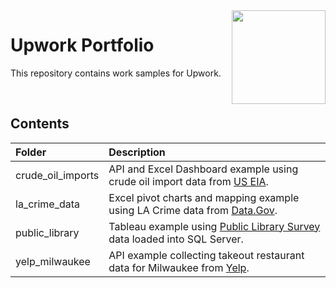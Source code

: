 <img align="right" height="150" src="https://user-images.githubusercontent.com/107127279/233161463-b4e5627d-1258-4050-80d2-d83a2abd50e7.png">

# Upwork Portfolio
This repository contains work samples for Upwork.

</br> 

## Contents

| Folder               | Description                                                                                                                                                                      |
| :------------------- | :------------------------------------------------------------------------------------------------------------------------------------------------------------------------------- |
| crude_oil_imports      | API and Excel Dashboard example using crude oil import data from [US EIA](https://www.eia.gov/opendata/documentation.php).                                           |
| la_crime_data       | Excel pivot charts and mapping example using LA Crime data from [Data.Gov](https://catalog.data.gov/dataset/crime-data-from-2020-to-present).                                    |
| public_library  | Tableau example using [Public Library Survey](https://www.imls.gov/research-evaluation/data-collection/public-libraries-survey) data loaded into SQL Server.                     |
| yelp_milwaukee  | API example collecting takeout restaurant data for Milwaukee from [Yelp](https://www.yelp.com/).                     |

</br> 
